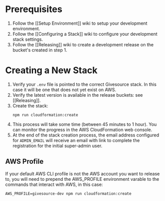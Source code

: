 # Prerequisites
1. Follow the [[Setup Environment]] wiki to setup your development environment.
2. Follow the [[Configuring a Stack]] wiki to configure your development stack settings.
2. Follow the [[Releasing]] wiki to create a development release on the bucket's created in step 1.

# Creating a New Stack
1. Verify your `.env` file is pointed to the correct Givesource stack. In this case it will be one that does not yet exist on AWS.
2. Verify the latest version is available in the release buckets: see [[Releasing]].
3. Create the stack:
	```
	npm run cloudformation:create
	```
4. This process will take some time (between 45 minutes to 1 hour). You can monitor the progress in the AWS CloudFormation web console.
5. At the end of the stack creation process, the email address configured for `ADMIN_EMAIL` will receive an email with link to complete the registration for the initial super-admin
user.

## AWS Profile
If your default AWS CLI profile is not the AWS account you want to release to, you will need to prepend the AWS_PROFILE environment varable to the commands
that interact with AWS, in this case:
```
AWS_PROFILE=givesource-dev npm run cloudformation:create
```
